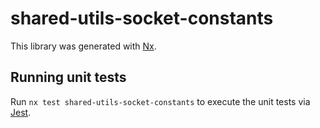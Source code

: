 # shared-utils-socket-constants

This library was generated with [Nx](https://nx.dev).

## Running unit tests

Run `nx test shared-utils-socket-constants` to execute the unit tests via [Jest](https://jestjs.io).

